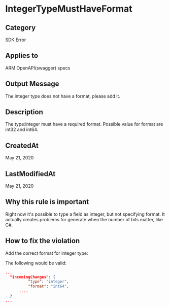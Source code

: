 # IntegerTypeMustHaveFormat

## Category

SDK Error

## Applies to

ARM OpenAPI(swagger) specs

## Output Message

The integer type does not have a format, please add it.

## Description

The type:integer must have a required format. Possible value for format are int32 and int64.

## CreatedAt

May 21, 2020

## LastModifiedAt

May 21, 2020

## Why this rule is important

Right now it's possible to type a field as integer, but not specifying format. It actually creates problems for generate when the number of bits matter, like C#.

## How to fix the violation

Add the correct format for integer type:

The following would be valid:

```json
...
  "incomingChanges": {
          "type": "integer",
          "format": "int64",
      ....
  }
...
```
